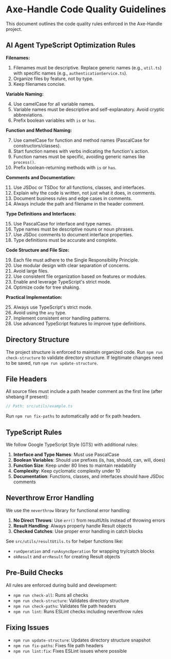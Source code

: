 # Axe-Handle Code Quality Guidelines

This document outlines the code quality rules enforced in the Axe-Handle project.

## AI Agent TypeScript Optimization Rules

**Filenames:**

1.  Filenames must be descriptive. Replace generic names (e.g., `util.ts`) with specific names (e.g., `authenticationService.ts`).
2.  Organize files by feature, not by type.
3.  Keep filenames concise.

**Variable Naming:**

4.  Use camelCase for all variable names.
5.  Variable names must be descriptive and self-explanatory. Avoid cryptic abbreviations.
6.  Prefix boolean variables with `is` or `has`.

**Function and Method Naming:**

7.  Use camelCase for function and method names (PascalCase for constructors/classes).
8.  Start function names with verbs indicating the function's action.
9.  Function names must be specific, avoiding generic names like `process()`.
10. Prefix boolean-returning methods with `is` or `has`.

**Comments and Documentation:**

11. Use JSDoc or TSDoc for all functions, classes, and interfaces.
12. Explain why the code is written, not just what it does, in comments.
13. Document business rules and edge cases in comments.
14. Always include the path and filename in the header comment.

**Type Definitions and Interfaces:**

15. Use PascalCase for interface and type names.
16. Type names must be descriptive nouns or noun phrases.
17. Use JSDoc comments to document interface properties.
18. Type definitions must be accurate and complete.

**Code Structure and File Size:**

19. Each file must adhere to the Single Responsibility Principle.
20. Use modular design with clear separation of concerns.
21. Avoid large files.
22. Use consistent file organization based on features or modules.
23. Enable and leverage TypeScript's strict mode.
24. Optimize code for tree shaking.

**Practical Implementation:**

25. Always use TypeScript's strict mode.
26. Avoid using the `any` type.
27. Implement consistent error handling patterns.
28. Use advanced TypeScript features to improve type definitions.

## Directory Structure

The project structure is enforced to maintain organized code. Run `npm run check-structure` to validate directory structure. If legitimate changes need to be saved, run `npm run update-structure`.

## File Headers

All source files must include a path header comment as the first line (after shebang if present):

```typescript
// Path: src/utils/example.ts
```

Run `npm run fix-paths` to automatically add or fix path headers.

## TypeScript Rules

We follow Google TypeScript Style (GTS) with additional rules:

1. **Interface and Type Names**: Must use PascalCase
2. **Boolean Variables**: Should use prefixes (is, has, should, can, will, does)
3. **Function Size**: Keep under 80 lines to maintain readability
4. **Complexity**: Keep cyclomatic complexity under 10
5. **Documentation**: Functions, classes, and interfaces should have JSDoc comments

## Neverthrow Error Handling

We use the `neverthrow` library for functional error handling:

1. **No Direct Throws**: Use `err()` from resultUtils instead of throwing errors
2. **Result Handling**: Always properly handle Result objects
3. **Checked Catches**: Use proper error handling in catch blocks

See `src/utils/resultUtils.ts` for helper functions like:
- `runOperation` and `runAsyncOperation` for wrapping try/catch blocks
- `okResult` and `errResult` for creating Result objects

## Pre-Build Checks

All rules are enforced during build and development:

- `npm run check-all`: Runs all checks
- `npm run check-structure`: Validates directory structure
- `npm run check-paths`: Validates file path headers
- `npm run lint`: Runs ESLint checks including neverthrow rules

## Fixing Issues

- `npm run update-structure`: Updates directory structure snapshot
- `npm run fix-paths`: Fixes file path headers
- `npm run lint:fix`: Fixes ESLint issues where possible
